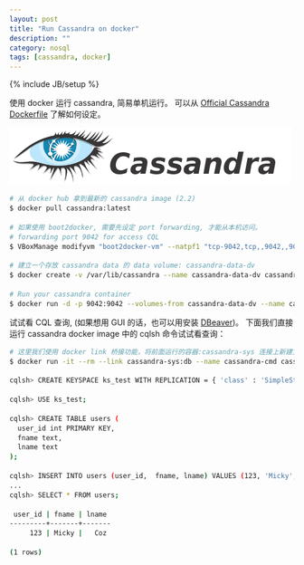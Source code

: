 ```yaml
---
layout: post
title: "Run Cassandra on docker"
description: ""
category: nosql
tags: [cassandra, docker]
---
```

{% include JB/setup %}

使用 docker 运行 cassandra, 简易单机运行。
可以从 [Official Cassandra Dockerfile](https://github.com/docker-library/cassandra/blob/master/2.2/Dockerfile) 了解如何设定。

![alt text][icon-cassandra]

```bash
# 从 docker hub 拿到最新的 cassandra image (2.2)
$ docker pull cassandra:latest

# 如果使用 boot2docker, 需要先设定 port forwarding, 才能从本机访问。
# forwarding port 9042 for access CQL
$ VBoxManage modifyvm "boot2docker-vm" --natpf1 "tcp-9042,tcp,,9042,,9042";

# 建立一个存放 cassandra data 的 data volume: cassandra-data-dv
$ docker create -v /var/lib/cassandra --name cassandra-data-dv cassandra

# Run your cassandra container
$ docker run -d -p 9042:9042 --volumes-from cassandra-data-dv --name cassandra-sys cassandra
```

试试看 CQL 查询, (如果想用 GUI 的话，也可以用安装 [DBeaver](http://dbeaver.jkiss.org))。
下面我们直接运行 cassandra docker image 中的 cqlsh 命令试试看查询：

```bash
# 这里我们使用 docker link 桥接功能，将前面运行的容器:cassandra-sys 连接上新建立的 cql命令行容器:cassandra-cmd，然后运行 /usr/bin/cqlsh 试试看查询。
$ docker run -it --rm --link cassandra-sys:db --name cassandra-cmd cassandra /usr/bin/cqlsh db

cqlsh> CREATE KEYSPACE ks_test WITH REPLICATION = { 'class' : 'SimpleStrategy', 'replication_factor' : 1 };

cqlsh> USE ks_test;

cqlsh> CREATE TABLE users (
  user_id int PRIMARY KEY,
  fname text,
  lname text
);

cqlsh> INSERT INTO users (user_id,  fname, lname) VALUES (123, 'Micky', 'Coz');
...
cqlsh> SELECT * FROM users;

 user_id | fname | lname
---------+-------+-------
     123 | Micky |   Coz

(1 rows)


```

[icon-cassandra]: /assets/img/icon/icon-cassandra.png "Cassandra"